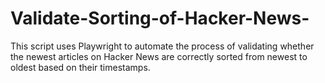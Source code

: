 # Validate-Sorting-of-Hacker-News-
This script uses Playwright to automate the process of validating whether the newest articles on Hacker News are correctly sorted from newest to oldest based on their timestamps.
